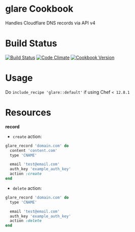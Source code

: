 glare Cookbook
====================

Handles Cloudflare DNS records via API v4


Build Status
============

[![Build Status](https://travis-ci.org/peertransfer/glare-cookbook.svg?branch=master)](https://travis-ci.org/peertransfer/glare-cookbook)
[![Code Climate](https://codeclimate.com/github/peertransfer/glare-cookbook/badges/gpa.svg)](https://codeclimate.com/github/peertransfer/glare-cookbook)
[![Cookbook Version](https://img.shields.io/cookbook/v/glare.svg)](https://supermarket.chef.io/cookbooks/glare)

Usage
=====

Do `include_recipe 'glare::default'` if using Chef `< 12.8.1`

Resources
=========

**record**

- `create` action:

```ruby
glare_record 'domain.com' do
  content 'content.com'
  type 'CNAME'

  email 'test@email.com'
  auth_key 'example_auth_key'
  action :create
end
```

- `delete` action:

```ruby
glare_record 'domain.com' do
  type 'CNAME'

  email 'test@email.com'
  auth_key 'example_auth_key'
  action :delete
end
```
